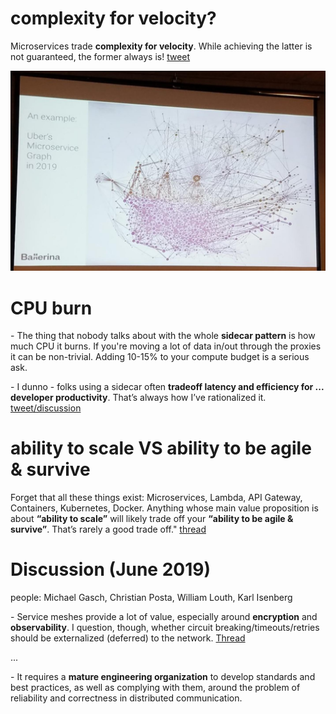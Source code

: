 # complexity for velocity?
Microservices trade **complexity for velocity**. While achieving the latter is not guaranteed, the former always is! [tweet](https://twitter.com/bibryam/status/1172050320442241026)

![](./imgs/uber_microservices_graph.jpg)



# CPU burn
\- The thing that nobody talks about with the whole **sidecar pattern** is how much CPU it burns. If you're moving a lot of data in/out through the proxies it can be non-trivial. Adding 10-15% to your compute budget is a serious ask.

\- I dunno - folks using a sidecar often **tradeoff latency and efficiency for ... developer productivity**. That’s always how I’ve rationalized it.
[tweet/discussion](https://twitter.com/copyconstruct/status/1171646790610894849)



# ability to scale VS ability to be agile & survive
Forget that all these things exist: Microservices, Lambda, API Gateway, Containers, Kubernetes, Docker. Anything whose main value proposition is about **“ability to scale”** will likely trade off your **“ability to be agile & survive”**. That’s rarely a good trade off." [thread](https://twitter.com/dvassallo/status/1154516910265884672)



# Discussion (June 2019)
people: Michael Gasch, Christian Posta, William Louth, Karl Isenberg

\- Service meshes provide a lot of value, especially around **encryption** and **observability**. I question, though, whether circuit breaking/timeouts/retries should be externalized (deferred) to the network. [Thread](https://twitter.com/embano1/status/1142188360192208896)

...

\- It requires a **mature engineering organization** to develop standards and best practices, as well as complying with them, around the problem of reliability and correctness in distributed communication.
